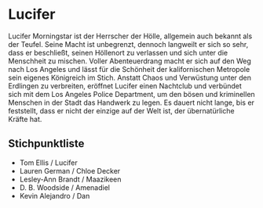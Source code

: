 # Lucifer

Lucifer Morningstar ist der Herrscher der Hölle, allgemein auch bekannt als der Teufel. Seine Macht ist unbegrenzt,
dennoch langweilt er sich so sehr, dass er beschließt, seinen Höllenort zu verlassen und sich unter die Menschheit zu mischen.
Voller Abenteuerdrang macht er sich auf den Weg nach Los Angeles und lässt für die Schönheit der kalifornischen Metropole sein eigenes Königreich im Stich. 
Anstatt Chaos und Verwüstung unter den Erdlingen zu verbreiten, eröffnet Lucifer einen Nachtclub und verbündet sich mit dem Los Angeles Police Department,
um den bösen und kriminellen Menschen in der Stadt das Handwerk zu legen. Es dauert nicht lange, bis er feststellt, dass er nicht der einzige auf der Welt ist, der übernatürliche Kräfte hat.

## Stichpunktliste

* Tom Ellis / Lucifer
* Lauren German / Chloe Decker
* Lesley-Ann Brandt / Maazikeen
* D. B. Woodside / Amenadiel
* Kevin Alejandro / Dan